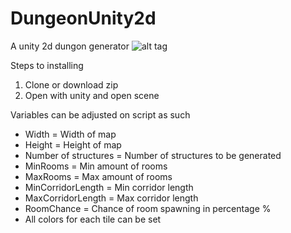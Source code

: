 # DungeonUnity2d
A unity 2d dungon generator
![alt tag](http://i.imgur.com/F0W8wsS.jpg)

Steps to installing
1. Clone or download zip
2. Open with unity and open scene

Variables can be adjusted on script as such

- Width = Width of map
- Height = Height of map
- Number of structures = Number of structures to be generated
- MinRooms = Min amount of rooms
- MaxRooms = Max amount of rooms
- MinCorridorLength = Min corridor length
- MaxCorridorLength = Max corridor length
- RoomChance = Chance of room spawning in percentage %
- All colors for each tile can be set

